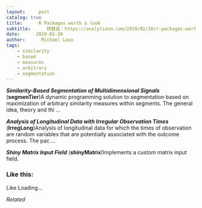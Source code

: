 ```yaml
---
layout:     post
catalog: true
title:      R Packages worth a look
subtitle:      转载自：https://analytixon.com/2019/02/20/r-packages-worth-a-look-1430/
date:      2019-02-20
author:      Michael Laux
tags:
    - similarity
    - based
    - measures
    - arbitrary
    - segmentation
---
```


***Similarity-Based Segmentation of Multidimensional Signals*** (**segmenTier**)A dynamic programming solution to segmentation based on maximization of arbitrary similarity measures within segments. The general idea, theory and thi …

***Analysis of Longitudinal Data with Irregular Observation Times*** (**IrregLong**)Analysis of longitudinal data for which the times of observation are random variables that are potentially associated with the outcome process. The pac …

***Shiny Matrix Input Field*** (**shinyMatrix**)Implements a custom matrix input field.





### Like this:

Like Loading...


*Related*

